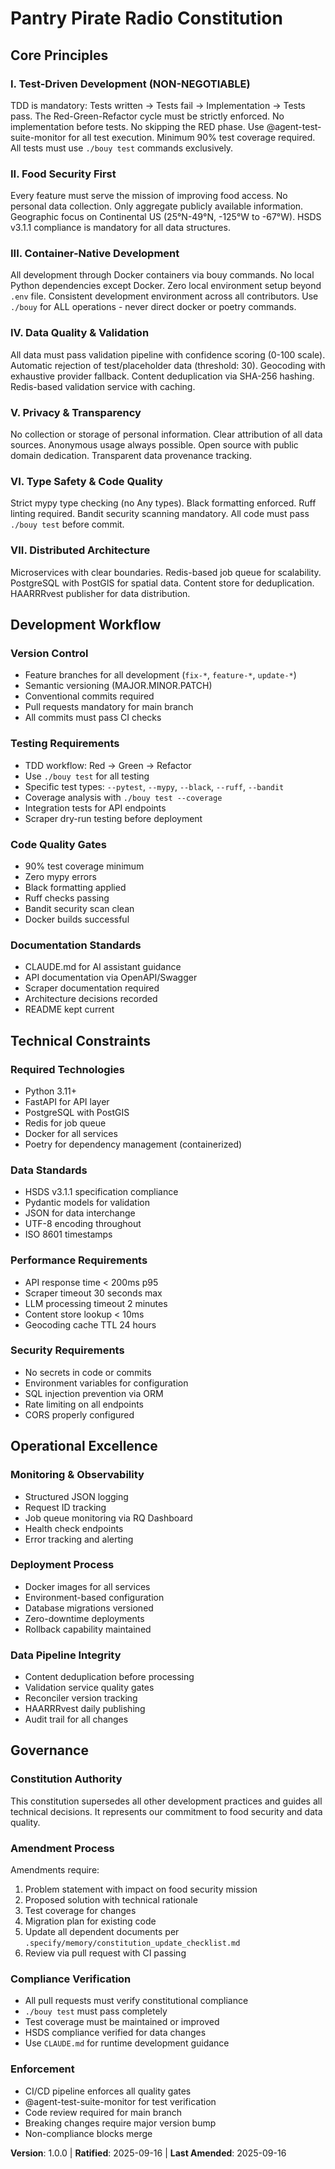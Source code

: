 # Pantry Pirate Radio Constitution

## Core Principles

### I. Test-Driven Development (NON-NEGOTIABLE)
TDD is mandatory: Tests written → Tests fail → Implementation → Tests pass. The Red-Green-Refactor cycle must be strictly enforced. No implementation before tests. No skipping the RED phase. Use @agent-test-suite-monitor for all test execution. Minimum 90% test coverage required. All tests must use `./bouy test` commands exclusively.

### II. Food Security First
Every feature must serve the mission of improving food access. No personal data collection. Only aggregate publicly available information. Geographic focus on Continental US (25°N-49°N, -125°W to -67°W). HSDS v3.1.1 compliance is mandatory for all data structures.

### III. Container-Native Development
All development through Docker containers via bouy commands. No local Python dependencies except Docker. Zero local environment setup beyond `.env` file. Consistent development environment across all contributors. Use `./bouy` for ALL operations - never direct docker or poetry commands.

### IV. Data Quality & Validation
All data must pass validation pipeline with confidence scoring (0-100 scale). Automatic rejection of test/placeholder data (threshold: 30). Geocoding with exhaustive provider fallback. Content deduplication via SHA-256 hashing. Redis-based validation service with caching.

### V. Privacy & Transparency
No collection or storage of personal information. Clear attribution of all data sources. Anonymous usage always possible. Open source with public domain dedication. Transparent data provenance tracking.

### VI. Type Safety & Code Quality
Strict mypy type checking (no Any types). Black formatting enforced. Ruff linting required. Bandit security scanning mandatory. All code must pass `./bouy test` before commit.

### VII. Distributed Architecture
Microservices with clear boundaries. Redis-based job queue for scalability. PostgreSQL with PostGIS for spatial data. Content store for deduplication. HAARRRvest publisher for data distribution.

## Development Workflow

### Version Control
- Feature branches for all development (`fix-*`, `feature-*`, `update-*`)
- Semantic versioning (MAJOR.MINOR.PATCH)
- Conventional commits required
- Pull requests mandatory for main branch
- All commits must pass CI checks

### Testing Requirements
- TDD workflow: Red → Green → Refactor
- Use `./bouy test` for all testing
- Specific test types: `--pytest`, `--mypy`, `--black`, `--ruff`, `--bandit`
- Coverage analysis with `./bouy test --coverage`
- Integration tests for API endpoints
- Scraper dry-run testing before deployment

### Code Quality Gates
- 90% test coverage minimum
- Zero mypy errors
- Black formatting applied
- Ruff checks passing
- Bandit security scan clean
- Docker builds successful

### Documentation Standards
- CLAUDE.md for AI assistant guidance
- API documentation via OpenAPI/Swagger
- Scraper documentation required
- Architecture decisions recorded
- README kept current

## Technical Constraints

### Required Technologies
- Python 3.11+
- FastAPI for API layer
- PostgreSQL with PostGIS
- Redis for job queue
- Docker for all services
- Poetry for dependency management (containerized)

### Data Standards
- HSDS v3.1.1 specification compliance
- Pydantic models for validation
- JSON for data interchange
- UTF-8 encoding throughout
- ISO 8601 timestamps

### Performance Requirements
- API response time < 200ms p95
- Scraper timeout 30 seconds max
- LLM processing timeout 2 minutes
- Content store lookup < 10ms
- Geocoding cache TTL 24 hours

### Security Requirements
- No secrets in code or commits
- Environment variables for configuration
- SQL injection prevention via ORM
- Rate limiting on all endpoints
- CORS properly configured

## Operational Excellence

### Monitoring & Observability
- Structured JSON logging
- Request ID tracking
- Job queue monitoring via RQ Dashboard
- Health check endpoints
- Error tracking and alerting

### Deployment Process
- Docker images for all services
- Environment-based configuration
- Database migrations versioned
- Zero-downtime deployments
- Rollback capability maintained

### Data Pipeline Integrity
- Content deduplication before processing
- Validation service quality gates
- Reconciler version tracking
- HAARRRvest daily publishing
- Audit trail for all changes

## Governance

### Constitution Authority
This constitution supersedes all other development practices and guides all technical decisions. It represents our commitment to food security and data quality.

### Amendment Process
Amendments require:
1. Problem statement with impact on food security mission
2. Proposed solution with technical rationale
3. Test coverage for changes
4. Migration plan for existing code
5. Update all dependent documents per `.specify/memory/constitution_update_checklist.md`
6. Review via pull request with CI passing

### Compliance Verification
- All pull requests must verify constitutional compliance
- `./bouy test` must pass completely
- Test coverage must be maintained or improved
- HSDS compliance verified for data changes
- Use `CLAUDE.md` for runtime development guidance

### Enforcement
- CI/CD pipeline enforces all quality gates
- @agent-test-suite-monitor for test verification
- Code review required for main branch
- Breaking changes require major version bump
- Non-compliance blocks merge

**Version**: 1.0.0 | **Ratified**: 2025-09-16 | **Last Amended**: 2025-09-16